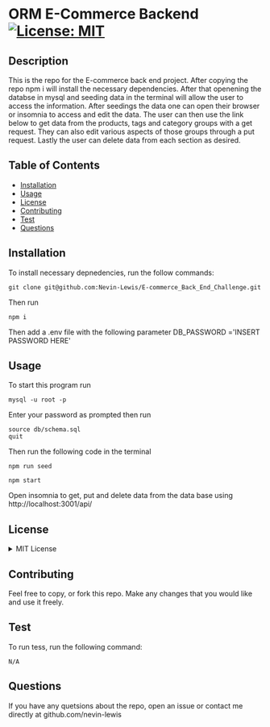 # ORM E-Commerce Backend [![License: MIT](https://img.shields.io/badge/License-MIT-yellow.svg)](https://opensource.org/licenses/MIT)

    
    
## Description
    
This is the repo for the E-commerce back end project. After copying the repo npm i will install the necessary dependencies. After that openening the databse in mysql and seeding data in the terminal will allow the user to access the information. After seedings the data one can open their browser or insomnia to access and edit the data. The user can then use the link below to get data from the products, tags and category groups with a get request. They can also edit various aspects of those groups through a put request. Lastly the user can delete data from each section as desired. 

## Table of Contents
* [Installation](#installation)
* [Usage](#usage)
* [License](#license)
* [Contributing](#contributing)
* [Test](#test)
* [Questions](#questions)

## Installation
To install necessary depnedencies, run the follow commands:

```
git clone git@github.com:Nevin-Lewis/E-commerce_Back_End_Challenge.git
```
Then run

```
npm i
```
Then add a .env file with the following parameter DB_PASSWORD ='INSERT PASSWORD HERE'
## Usage

To start this program run

```
mysql -u root -p
```
Enter your password as prompted then run

```
source db/schema.sql
quit
```
Then run the following code in the terminal

```
npm run seed
```

```
npm start
```
Open insomnia to get, put and delete data from the data base using http://localhost:3001/api/
## License

<details>

<summary> MIT License </summary>

MIT License

    Copyright (c) 2022 Nevin Lewis
    
    Permission is hereby granted, free of charge, to any person obtaining a copy of this software and associated documentation files (the "Software"), to deal in the Software without restriction, including without limitation the rights to use, copy, modify, merge, publish, distribute, sublicense, and/or sell copies of the Software, and to permit persons to whom the Software is furnished to do so, subject to the following conditions:
    
    The above copyright notice and this permission notice shall be included in all copies or substantial portions of the Software.
    
    THE SOFTWARE IS PROVIDED "AS IS", WITHOUT WARRANTY OF ANY KIND, EXPRESS OR IMPLIED, INCLUDING BUT NOT LIMITED TO THE WARRANTIES OF MERCHANTABILITY, FITNESS FOR A PARTICULAR PURPOSE AND NONINFRINGEMENT. IN NO EVENT SHALL THE AUTHORS OR COPYRIGHT HOLDERS BE LIABLE FOR ANY CLAIM, DAMAGES OR OTHER LIABILITY, WHETHER IN AN ACTION OF CONTRACT, TORT OR OTHERWISE, ARISING FROM, OUT OF OR IN CONNECTION WITH THE SOFTWARE OR THE USE OR OTHER DEALINGS IN THE SOFTWARE.

</details>

## Contributing
Feel free to copy, or fork this repo. Make any changes that you would like and use it freely. 

## Test
To run tess, run the following command:

```
N/A
```

## Questions
If you have any quetsions about the repo, open an issue or contact me directly at github.com/nevin-lewis